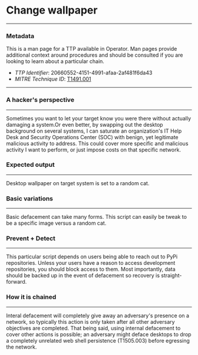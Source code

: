 
# Change wallpaper

---

### Metadata

This is a man page for a TTP available in Operator. Man pages provide additional context around procedures and should be consulted if you are looking to learn about a particular chain.

- *TTP Identifier*: 20660552-4151-4991-afaa-2af481f6da43
- *MITRE Technique ID*: [T1491.001](https://attack.mitre.org/techniques/T1491/001/)

---

### A hacker's perspective

---

Sometimes you want to let your target know you were there without actually damaging a system.Or even better, by swapping out the desktop background on several systems, I can saturate an organization's IT Help Desk and Security Operations Center (SOC) with benign, yet legitimate malicious activity to address. This could cover more specific and malicious activity I want to perform, or just impose costs on that specific network. 

### Expected output

---

Desktop wallpaper on target system is set to a random cat. 

### Basic variations

---

Basic defacement can take many forms. This script can easily be tweak to be a specific image versus a random cat. 

### Prevent + Detect

---

This particular script depends on users being able to reach out to PyPi repositories. Unless your users have a reason to access development repositories, you should block access to them. Most importantly, data should be backed up in the event of defacement so recovery is straight-forward. 

### How it is chained

---

Interal defacement will completely give away an adversary's presence on a network, so typically this action is only taken after all other adversary objectives are completed. That being said, using internal defacement to cover other actions is possible; an adversary might deface desktops to drop a completely unrelated web shell persistence (T1505.003) before egressing the network. 
